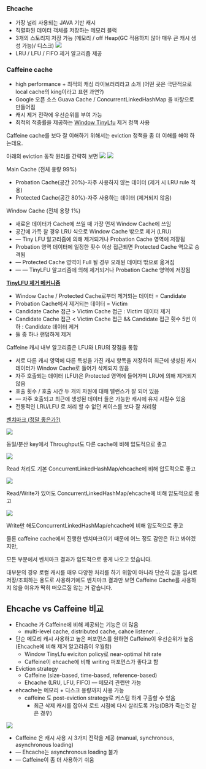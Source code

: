 ### Ehcache
- 가장 널리 사용되는 JAVA 기반 캐시
- 직렬화된 데이터 객체를 저장하는 메모리 블럭
- 3개의 스토리지 저장 가능 (메모리 / off Heap(GC 적용하지 않아 매우 큰 캐시 생성 가능)/ 디스크)
![](https://miro.medium.com/v2/resize:fit:1400/1*2Lfh6ISU-OWWD66kXGV5xw.png)
- LRU / LFU / FIFO 제거 알고리즘 제공

### Caffeine cache
- high performance + 최적의 캐싱 라이브러리라고 소개 (어떤 곳은 극단적으로 local cache의 king이라고 표현 과연?)
- Google 오픈 소스 Guava Cache / ConcurrentLinkedHashMap 을 바탕으로 만들어짐
- 캐시 제거 전략에 우선순위를 부여 가능
- 최적의 적중률을 제공하는 [Window TinyLfu](https://dgraph.io/blog/refs/TinyLFU%20-%20A%20Highly%20Efficient%20Cache%20Admission%20Policy.pdf) 제거 정책 사용

Caffeine cache를 보다 잘 이해하기 위해서는 eviction 정책을 좀 더 이해를 해야 하는데요.

아래의 eviction 동작 원리를 간략히 보면
![](https://miro.medium.com/v2/resize:fit:920/1*GhabPsotTpyLR9JINNKrLg.png)
![](https://miro.medium.com/v2/resize:fit:1400/1*84pKiujtGOpbnpVgIwhpkQ.png)

Main Cache (전체 용량 99%)
- Probation Cache(공간 20%)-자주 사용하지 않는 데이터 (제거 시 LRU rule 적용)
- Protected Cache(공간 80%)-자주 사용하는 데이터 (제거되지 않음)

Window Cache (전체 용량 1%)
- 새로운 데이터가 Cache에 쓰일 때 가장 먼저 Window Cache에 쓰임
- 공간에 가득 찰 경우 LRU 식으로 Window Cache 밖으로 제거 (LRU)
- — Tiny LFU 알고리즘에 의해 제거되거나 Probation Cache 영역에 저장됨
- Probation 영역 데이터에 일정한 횟수 이상 접근되면 Protected Cache 역으로 승격됨
- — Protected Cache 영역이 Full 될 경우 오래된 데이터 밖으로 옮겨짐
- — — TinyLFU 알고리즘에 의해 제거되거나 Probation Cache 영역에 저장됨

[**TinyLFU 제거 메커니즘**](https://www.sobyte.net/post/2022-04/caffeine/)
- Window Cache / Protected Cache로부터 제거되는 데이터 = Candidate
- Probation Cache에서 제거되는 데이터 = Victim
- Candidate Cache 접근 > Victim Cache 접근 : Victim 데이터 제거
- Candidate Cache 접근 < Victim Cache 접근 && Candidate 접근 횟수 5번 이하 : Candidate 데이터 제거
- 둘 중 하나 랜덤하게 제거

Caffeine 캐시 내부 알고리즘은 LFU와 LRU의 장점을 통합
- 서로 다른 캐시 영역에 다른 특성을 가진 캐시 항목을 저장하여 최근에 생성된 캐시 데이터가 Window Cache로 들어가 삭제되지 않음
- 자주 호출되는 데이터 (LFU)은 Protected 영역에 들어가며 LRU에 의해 제거되지 않음
- 호출 횟수 / 호출 시간 두 개의 자원에 대해 밸런스가 잘 되어 있음
- — 자주 호출되고 최근에 생성된 데이터 들은 가능한 캐시에 유지 시킬수 있음
- 전통적인 LRU/LFU 로 처리 할 수 없던 케이스를 보다 잘 처리함

[벤치마크 (정말 좋은가?)](https://github.com/ben-manes/caffeine/wiki/Benchmarks)

![](https://miro.medium.com/v2/resize:fit:1050/1*I_kC3IaGiiLzAE9QunEYXQ.png)

동일/분산 key에서 Throughput도 다른 cache에 비해 압도적으로 좋고

![](https://miro.medium.com/v2/resize:fit:1050/1*CaahlaBBKSbRs82V8gNwjw.png)

Read 처리도 기본 ConcurrentLinkedHashMap/ehcache에 비해 압도적으로 좋고

![](https://miro.medium.com/v2/resize:fit:1050/1*p2Gc0RbRmWAL4s64DW32Rw.png)

Read/Write가 있어도 ConcurrentLinkedHashMap/ehcache에 비해 압도적으로 좋고

![](https://miro.medium.com/v2/resize:fit:1050/1*ycL5vug6XrL1OV8dfwoeAQ.png)

Write만 해도ConcurrentLinkedHashMap/ehcache에 비해 압도적으로 좋고

물론 caffeine cache에서 진행한 벤치마크이기 때문에 어느 정도 감안은 하고 봐야겠지만,

모든 부분에서 벤치마크 결과가 압도적으로 좋게 나오고 있습니다.

대부분의 경우 로컬 캐시를 매우 다양한 처리를 하기 위함이 아니라 단순히 값을 임시로 저장/조회하는 용도로 사용하기에도 벤치마크 결과만 보면 Caffeine Cache를 사용하지 않을 이유가 딱히 떠오르질 않는 거 같습니다.

## Ehcache vs Caffeine 비교

- Ehcache 가 Caffeine에 비해 제공되는 기능은 더 많음
	- multi-level cache, distributed cache, cahce listener …
- 단순 메모리 캐시 사용하고 높은 퍼포먼스를 원하면 Caffeine이 우선순위가 높음 (Ehcache에 비해 제거 알고리즘이 우월함)
	-  Window TinyLfu eviciton policy로 near-optimal hit rate
	-  Caffeine이 ehcache에 비해 writing 퍼포먼스가 좋다고 함
- Eviction strategy
	-  Caffeine (size-based, time-based, reference-based)
	-  Ehcache (LRU, LFU, FIFO) — 메모리 관련만 가능
- ehcache는 메모리 + 디스크 용량까지 사용 가능
	-  caffeine 도 post-eviction strategy로 커스텀 하게 구출할 수 있음
		-  최근 삭제 캐시를 잡아서 로드 시점에 다시 살리도록 가능(DB가 죽는것 같은 경우)

![](https://miro.medium.com/v2/resize:fit:1010/1*V8KYGvs8aDBOsNvZ53eAnA.png)

- Caffeine 은 캐시 사용 시 3가지 전략을 제공 (manual, synchronous, asynchronous loading)
- — Ehcache는 asynchronous loading 불가
- — Caffeine이 좀 더 사용하기 쉬움